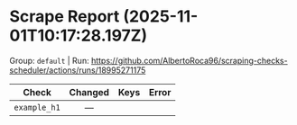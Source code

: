 # Scrape Report (2025-11-01T10:17:28.197Z)

Group: `default`  |  Run: https://github.com/AlbertoRoca96/scraping-checks-scheduler/actions/runs/18995271175

| Check | Changed | Keys | Error |
|---|:---:|:--|:--|
| `example_h1` | — |  |  |
